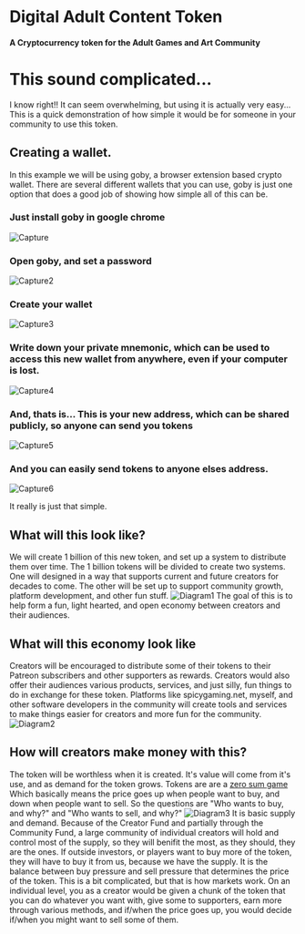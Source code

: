 # Digital Adult Content Token
#### A Cryptocurrency token for the Adult Games and Art Community



# This sound complicated...

I know right!! It can seem overwhelming, but using it is actually very easy... This is a quick demonstration of how simple it would be for someone in your community to use this token.

## Creating a wallet.
In this example we will be using goby, a browser extension based crypto wallet. There are several different wallets that you can use, goby is just one option that does a good job of showing how simple all of this can be.

### Just install goby in google chrome
![Capture](https://user-images.githubusercontent.com/98060724/150266661-19ea2b2e-f44c-411a-be89-d28d9277d2c2.JPG)
### Open goby, and set a password
![Capture2](https://user-images.githubusercontent.com/98060724/150266665-37658657-c246-4955-8076-e0516008a9bd.JPG)
### Create your wallet
![Capture3](https://user-images.githubusercontent.com/98060724/150266667-ce953482-cc88-4e4c-938e-235ee37261ce.JPG)
### Write down your private mnemonic, which can be used to access this new wallet from anywhere, even if your computer is lost.
![Capture4](https://user-images.githubusercontent.com/98060724/150266668-dc180dcb-ba16-445c-b915-af50f03e95c5.JPG)
### And, thats is... This is your new address, which can be shared publicly, so anyone can send you tokens
![Capture5](https://user-images.githubusercontent.com/98060724/150266669-317c8be4-4914-400d-8ab5-83962ca50dba.JPG)
### And you can easily send tokens to anyone elses address.
![Capture6](https://user-images.githubusercontent.com/98060724/150266670-e795778f-1724-4bd3-94f6-bc40ce294a80.JPG)

It really is just that simple.

## What will this look like?

We will create 1 billion of this new token, and set up a system to distribute them over time. The 1 billion tokens will be divided to create two systems. One will designed in a way that supports current and future creators for decades to come. The other will be set up to support community growth, platform development, and other fun stuff.
![Diagram1](https://user-images.githubusercontent.com/98060724/150404248-29264cba-cae9-4e5d-b2f5-938993d02fbb.JPG)
The goal of this is to help form a fun, light hearted, and open economy between creators and their audiences.

## What will this economy look like
Creators will be encouraged to distribute some of their tokens to their Patreon subscribers and other supporters as rewards. Creators would also offer their audiences various products, services, and just silly, fun things to do in exchange for these token. Platforms like spicygaming.net, myself, and other software developers in the community will create tools and services to make things easier for creators and more fun for the community.
![Diagram2](https://user-images.githubusercontent.com/98060724/150404254-7e85ae22-8106-4c35-8fe8-22d69a45c2b2.JPG)

## How will creators make money with this?
The token will be worthless when it is created. It's value will come from it's use, and as demand for the token grows. Tokens are are a [zero sum game](https://en.wikipedia.org/wiki/Zero-sum_game) Which basically means the price goes up when people want to buy, and down when people want to sell. So the questions are "Who wants to buy, and why?" and "Who wants to sell, and why?"
![Diagram3](https://user-images.githubusercontent.com/98060724/150404256-a62a2c75-938b-447d-aab2-6a2e5ac60993.JPG)
It is basic supply and demand. Because of the Creator Fund and partially through the Community Fund, a large community of individual creators will hold and control most of the supply, so they will benifit the most, as they should, they are the ones. If outside investors, or players want to buy more of the token, they will have to buy it from us, because we have the supply. It is the balance between buy pressure and sell pressure that determines the price of the token. This is a bit complicated, but that is how markets work. On an individual level, you as a creator would be given a chunk of the token that you can do whatever you want with, give some to supporters, earn more through various methods, and if/when the price goes up, you would decide if/when you might want to sell some of them.
